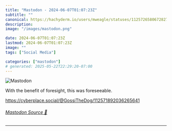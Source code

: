 ```yaml
---
title: "Mastodon - 2024-06-07T01:07:23Z"
subtitle: ""
canonical: https://hachyderm.io/users/mweagle/statuses/112572658067282739
description:
image: "/images/mastodon.png"

date: 2024-06-07T01:07:23Z
lastmod: 2024-06-07T01:07:23Z
image: ""
tags: ["Social Media"]

categories: ["mastodon"]
# generated: 2025-05-22T22:29:20-07:00
---
```

![Mastodon](/images/mastodon.png)

<p>With the benefit of foresight, this was foreseeable. </p><p><a href="https://cyberplace.social/@GossiTheDog/112571892036265641" target="_blank" rel="nofollow noopener noreferrer" translate="no"><span class="invisible">https://</span><span class="ellipsis">cyberplace.social/@GossiTheDog</span><span class="invisible">/112571892036265641</span></a></p>


###### [Mastodon Source 🐘](https://hachyderm.io/@mweagle/112572658067282739)

___
